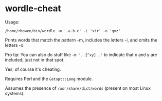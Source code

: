# wordle-cheat

Usage:

`/home/rbowen/bin/wordle -m '.a.b.c' -i 'str' -o 'qxz'`

Prints words that match the pattern -m, includes the letters -i, and omits the letters -o

Pro tip: You can also do stuff like `-m '..[^xy]..'` to indicate that x and y are included, just not in that spot. 

Yes, of course it's cheating.

Requires Perl and the `Getopt::Long` module.

Assumes the presence of `/usr/share/dict/words` (present on most Linux systems).
